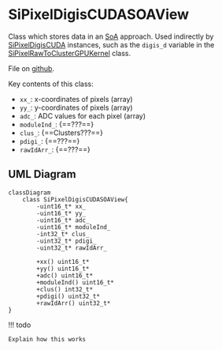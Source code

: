 # SiPixelDigisCUDASOAView

Class which stores data in an [SoA](../../basic-concepts.md#soaaos) approach.
Used indirectly by [SiPixelDigisCUDA](SiPixelDigisCUDA) instances, such as the `digis_d`
variable in the
[SiPixelRawToClusterGPUKernel](SiPixelRawToClusterGPUKernel-overview.md#digis_d)
class.

File on
[github](https://github.com/cms-sw/cmssw/blob/master/CUDADataFormats/SiPixelDigi/interface/SiPixelDigisCUDASOAView.h).

Key contents of this class:

* `xx_`: x-coordinates of pixels (array)
* `yy_`: y-coordinates of pixels (array)
* `adc_`: ADC values for each pixel (array)
* `moduleInd_`: {==???==}
* `clus_`: {==Clusters???==}
* `pdigi_`: {==???==}
* `rawIdArr_`: {==???==}

## UML Diagram

```mermaid
classDiagram
	class SiPixelDigisCUDASOAView{
		-uint16_t* xx_
		-uint16_t* yy_		
		-uint16_t* adc_		
		-uint16_t* moduleInd_		
		-int32_t* clus_				
		-uint32_t* pdigi_
		-uint32_t* rawIdArr_		
		
		+xx() uint16_t*
		+yy() uint16_t*		
		+adc() uint16_t*		
		+moduleInd() uint16_t*		
		+clus() int32_t*		
		+pdigi() uint32_t*				
		+rawIdArr() uint32_t*						
}
```

!!! todo

	Explain how this works

